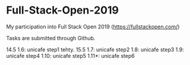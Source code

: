 # Full-Stack-Open-2019
My participation into Full Stack Open 2019 (https://fullstackopen.com/)

Tasks are submitted through Github.

14.5 
 1.6: unicafe step1 tehty.
15.5
 1.7: unicafe step2
 1.8: unicafe step3
 1.9: unicafe step4
 1.10: unicafe step5
 1.11*: unicafe step6